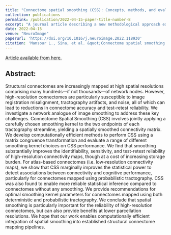 ```yaml
---
title: "Connectome spatial smoothing (CSS): Concepts, methods, and evaluation"
collection: publications
permalink: /publication/2022-04-15-paper-title-number-8
excerpt: "A journal article describing a new methodological approach extending spatial smoothing to connectivity matrices."
date: 2022-04-15
venue: "NeuroImage"
paperurl: 'https://doi.org/10.1016/j.neuroimage.2022.118930'
citation: 'Mansour L., Sina, et al. &quot;Connectome spatial smoothing (CSS): Concepts, methods, and evaluation.&quot; <i>NeuroImage</i> 250 (2022): 118930.'
---
```


[Article available from here.](https://doi.org/10.1016/j.neuroimage.2022.118930)

## Abstract:

Structural connectomes are increasingly mapped at high spatial resolutions comprising many hundreds—if not thousands—of network nodes. However, high-resolution connectomes are particularly susceptible to image registration misalignment, tractography artifacts, and noise, all of which can lead to reductions in connectome accuracy and test-retest reliability. We investigate a network analogue of image smoothing to address these key challenges. Connectome Spatial Smoothing (CSS) involves jointly applying a carefully chosen smoothing kernel to the two endpoints of each tractography streamline, yielding a spatially smoothed connectivity matrix. We develop computationally efficient methods to perform CSS using a matrix congruence transformation and evaluate a range of different smoothing kernel choices on CSS performance. We find that smoothing substantially improves the identifiability, sensitivity, and test-retest reliability of high-resolution connectivity maps, though at a cost of increasing storage burden. For atlas-based connectomes (i.e. low-resolution connectivity maps), we show that CSS marginally improves the statistical power to detect associations between connectivity and cognitive performance, particularly for connectomes mapped using probabilistic tractography. CSS was also found to enable more reliable statistical inference compared to connectomes without any smoothing. We provide recommendations for optimal smoothing kernel parameters for connectomes mapped using both deterministic and probabilistic tractography. We conclude that spatial smoothing is particularly important for the reliability of high-resolution connectomes, but can also provide benefits at lower parcellation resolutions. We hope that our work enables computationally efficient integration of spatial smoothing into established structural connectome mapping pipelines.
